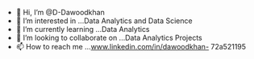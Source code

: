 - 👋 Hi, I’m @D-Dawoodkhan
- 👀 I’m interested in ...Data Analytics and Data Science 
- 🌱 I’m currently learning ...Data Analytics
- 💞️ I’m looking to collaborate on ...Data Analytics Projects
- 📫 How to reach me ...www.linkedin.com/in/dawoodkhan-
72a521195

<!---
D-Dawoodkhan/D-Dawoodkhan is a ✨ special ✨ repository because its `README.md` (this file) appears on your GitHub profile.
You can click the Preview link to take a look at your changes.
--->
